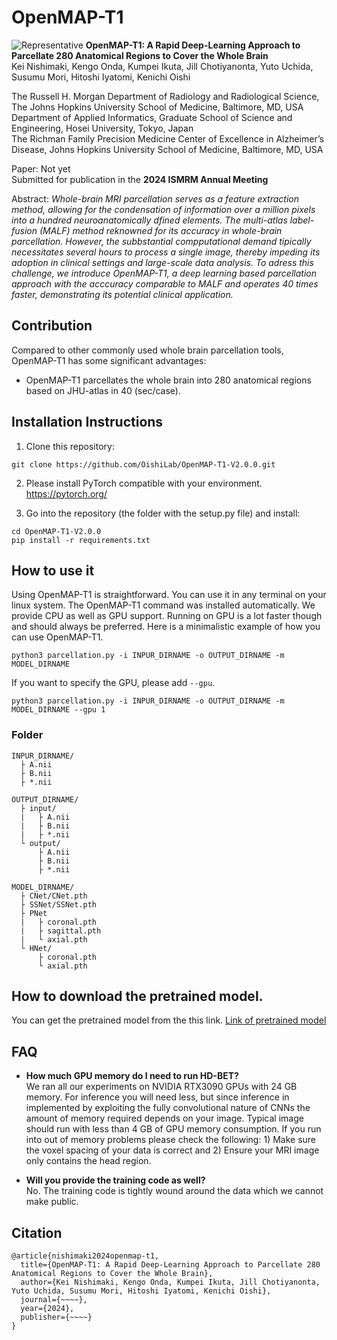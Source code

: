 # OpenMAP-T1
![Representative](https://github.com/OishiLab/OpenMAP-T1-V2.0.0/assets/64403395/a7417f3a-0a80-4199-9cb6-ddfe50c3c731)
**OpenMAP-T1: A Rapid Deep-Learning Approach to Parcellate 280 Anatomical Regions to Cover the Whole Brain**<br>
Kei Nishimaki, Kengo Onda, Kumpei Ikuta, Jill Chotiyanonta, Yuto Uchida, Susumu Mori, Hitoshi Iyatomi, Kenichi Oishi<br>

The Russell H. Morgan Department of Radiology and Radiological Science, The Johns Hopkins University School of Medicine, Baltimore, MD, USA <br>
Department of Applied Informatics, Graduate School of Science and Engineering, Hosei University, Tokyo, Japan <br>
The Richman Family Precision Medicine Center of Excellence in Alzheimer’s Disease, Johns Hopkins University School of Medicine, Baltimore, MD, USA<br>

Paper: Not yet<br>
Submitted for publication in the **2024 ISMRM Annual Meeting**<br>

Abstract: *Whole-brain MRI parcellation serves as a feature extraction method, allowing for the condensation of information over a million pixels into a hundred neuroanatomically dfined elements. The multi-atlas label-fusion (MALF) method reknowned for its accuracy in whole-brain parcellation. However, the subbstantial compputational demand tipically necessitates several hours to process a single image, thereby impeding its adoption in clinical settings and large-scale data analysis. To adress this challenge, we introduce OpenMAP-T1, a deep learning based parcellation approach with the acccuracy comparable to MALF and operates 40 times faster, demonstrating its potential clinical application.*

## Contribution
Compared to other commonly used whole brain parcellation tools, OpenMAP-T1 has some significant advantages:
* OpenMAP-T1 parcellates the whole brain into 280 anatomical regions based on JHU-atlas in 40 (sec/case).

## Installation Instructions
1. Clone this repository:
```
git clone https://github.com/OishiLab/OpenMAP-T1-V2.0.0.git
```
2. Please install PyTorch compatible with your environment.<br>
https://pytorch.org/

3. Go into the repository (the folder with the setup.py file) and install:
```
cd OpenMAP-T1-V2.0.0
pip install -r requirements.txt
```

## How to use it
Using OpenMAP-T1 is straightforward. You can use it in any terminal on your linux system. The OpenMAP-T1 command was installed automatically. We provide CPU as well as GPU support. Running on GPU is a lot faster though and should always be preferred. Here is a minimalistic example of how you can use OpenMAP-T1.
```
python3 parcellation.py -i INPUR_DIRNAME -o OUTPUT_DIRNAME -m MODEL_DIRNAME
```
If you want to specify the GPU, please add ```--gpu```.
```
python3 parcellation.py -i INPUR_DIRNAME -o OUTPUT_DIRNAME -m MODEL_DIRNAME --gpu 1
```

### Folder
```
INPUR_DIRNAME/
  ├ A.nii
  ├ B.nii
  ├ *.nii

OUTPUT_DIRNAME/
  ├ input/
  |   ├ A.nii
  |   ├ B.nii
  |   ├ *.nii
  └ output/
      ├ A.nii
      ├ B.nii
      ├ *.nii

MODEL_DIRNAME/
  ├ CNet/CNet.pth
  ├ SSNet/SSNet.pth
  ├ PNet
  |   ├ coronal.pth
  |   ├ sagittal.pth
  |   └ axial.pth
  └ HNet/
      ├ coronal.pth
      └ axial.pth
```

## How to download the pretrained model.
You can get the pretrained model from the this link.
[Link of pretrained model](https://livejohnshopkins-my.sharepoint.com/:f:/g/personal/knishim4_jh_edu/EnMzAgDEcHpMqzmHw_vWOskBr6Ax2KQEMZFq8yG7KitkBQ?email=yuchida2%40jhmi.edu&e=bXE4pW)

## FAQ
* **How much GPU memory do I need to run HD-BET?** <br>
We ran all our experiments on NVIDIA RTX3090 GPUs with 24 GB memory. For inference you will need less, but since inference in implemented by exploiting the fully convolutional nature of CNNs the amount of memory required depends on your image. Typical image should run with less than 4 GB of GPU memory consumption. If you run into out of memory problems please check the following: 1) Make sure the voxel spacing of your data is correct and 2) Ensure your MRI image only contains the head region.

* **Will you provide the training code as well?** <br>
No. The training code is tightly wound around the data which we cannot make public.

## Citation
```
@article{nishimaki2024openmap-t1,
  title={OpenMAP-T1: A Rapid Deep-Learning Approach to Parcellate 280 Anatomical Regions to Cover the Whole Brain},
  author={Kei Nishimaki, Kengo Onda, Kumpei Ikuta, Jill Chotiyanonta, Yuto Uchida, Susumu Mori, Hitoshi Iyatomi, Kenichi Oishi},
  journal={~~~~},
  year={2024},
  publisher={~~~~}
}
```
